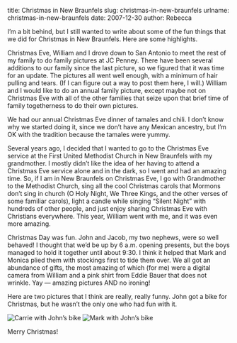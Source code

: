 title: Christmas in New Braunfels
slug: christmas-in-new-braunfels
urlname: christmas-in-new-braunfels
date: 2007-12-30
author: Rebecca

I&#x02bc;m a bit behind, but I still wanted to write about some of the fun
things that we did for Christmas in New Braunfels. Here are some highlights.

Christmas Eve, William and I drove down to San Antonio to meet the rest of my
family to do family pictures at JC Penney. There have been several additions to
our family since the last picture, so we figured that it was time for an update.
The pictures all went well enough, with a minimum of hair pulling and tears. (If
I can figure out a way to post them here, I will.) William and I would like to
do an annual family picture, except maybe not on Christmas Eve with all of the
other families that seize upon that brief time of family togetherness to do
their own pictures.

We had our annual Christmas Eve dinner of tamales and chili. I don&#x02bc;t know
why we started doing it, since we don&#x02bc;t have any Mexican ancestry, but
I&#x02bc;m OK with the tradition because the tamales were yummy.

Several years ago, I decided that I wanted to go to the Christmas Eve service at
the First United Methodist Church in New Braunfels with my grandmother. I mostly
didn&#x02bc;t like the idea of her having to attend a Christmas Eve service
alone and in the dark, so I went and had an amazing time. So, if I am in New
Braunfels on Christmas Eve, I go with Grandmother to the Methodist Church, sing
all the cool Christmas carols that Mormons don&#x02bc;t sing in church (O Holy
Night, We Three Kings, and the other verses of some familiar carols), light a
candle while singing &ldquo;Silent Night&rdquo; with hundreds of other people,
and just enjoy sharing Christmas Eve with Christians everywhere. This year,
William went with me, and it was even more amazing.

Christmas Day was fun. John and Jacob, my two nephews, were so well behaved! I
thought that we&#x02bc;d be up by 6 a.m. opening presents, but the boys managed
to hold it together until about 9:30. I think it helped that Mark and Monica
plied them with stockings first to tide them over. We all got an abundance of
gifts, the most amazing of which (for me) were a digital camera from William and
a pink shirt from Eddie Bauer that does not wrinkle. Yay &mdash; amazing
pictures AND no ironing!

Here are two pictures that I think are really, really funny. John got a bike for
Christmas, but he wasn&#x02bc;t the only one who had fun with it.

<img src="{static}/images/2007-12-25-carrie-bike.jpg" alt="Carrie with John&#x02bc;s bike" class="img-fluid">

<img src="{static}/images/2007-12-25-mark-bike.jpg" alt="Mark with John&#x02bc;s bike" class="img-fluid">

Merry Christmas!
